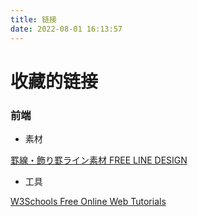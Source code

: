 ```yaml
---
title: 链接
date: 2022-08-01 16:13:57
---
```


# 收藏的链接

### 前端

- 素材

[罫線・飾り罫ライン素材 FREE LINE DESIGN](http://free-line-design.com/)

- 工具

[W3Schools Free Online Web Tutorials](https://www.w3schools.com/)
